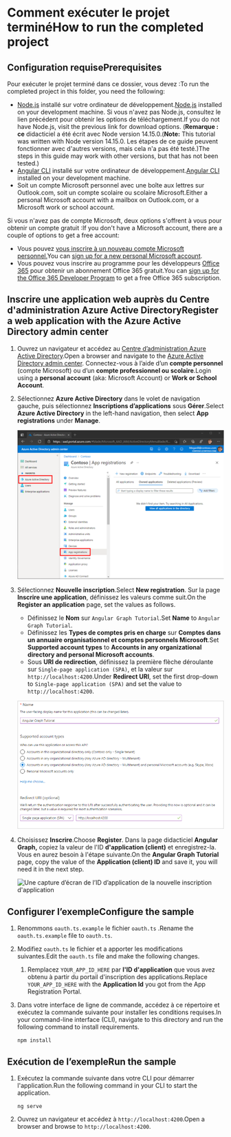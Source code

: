 # <a name="how-to-run-the-completed-project"></a><span data-ttu-id="c735d-101">Comment exécuter le projet terminé</span><span class="sxs-lookup"><span data-stu-id="c735d-101">How to run the completed project</span></span>

## <a name="prerequisites"></a><span data-ttu-id="c735d-102">Configuration requise</span><span class="sxs-lookup"><span data-stu-id="c735d-102">Prerequisites</span></span>

<span data-ttu-id="c735d-103">Pour exécuter le projet terminé dans ce dossier, vous devez :</span><span class="sxs-lookup"><span data-stu-id="c735d-103">To run the completed project in this folder, you need the following:</span></span>

- <span data-ttu-id="c735d-104">[Node.js](https://nodejs.org) installé sur votre ordinateur de développement.</span><span class="sxs-lookup"><span data-stu-id="c735d-104">[Node.js](https://nodejs.org) installed on your development machine.</span></span> <span data-ttu-id="c735d-105">Si vous n'avez pas Node.js, consultez le lien précédent pour obtenir les options de téléchargement.</span><span class="sxs-lookup"><span data-stu-id="c735d-105">If you do not have Node.js, visit the previous link for download options.</span></span> <span data-ttu-id="c735d-106">(**Remarque : ce** didacticiel a été écrit avec Node version 14.15.0.</span><span class="sxs-lookup"><span data-stu-id="c735d-106">(**Note:** This tutorial was written with Node version 14.15.0.</span></span> <span data-ttu-id="c735d-107">Les étapes de ce guide peuvent fonctionner avec d'autres versions, mais cela n'a pas été testé.)</span><span class="sxs-lookup"><span data-stu-id="c735d-107">The steps in this guide may work with other versions, but that has not been tested.)</span></span>
- <span data-ttu-id="c735d-108">[Angular CLI](https://cli.angular.io/) installé sur votre ordinateur de développement.</span><span class="sxs-lookup"><span data-stu-id="c735d-108">[Angular CLI](https://cli.angular.io/) installed on your development machine.</span></span>
- <span data-ttu-id="c735d-109">Soit un compte Microsoft personnel avec une boîte aux lettres sur Outlook.com, soit un compte scolaire ou scolaire Microsoft.</span><span class="sxs-lookup"><span data-stu-id="c735d-109">Either a personal Microsoft account with a mailbox on Outlook.com, or a Microsoft work or school account.</span></span>

<span data-ttu-id="c735d-110">Si vous n'avez pas de compte Microsoft, deux options s'offrent à vous pour obtenir un compte gratuit :</span><span class="sxs-lookup"><span data-stu-id="c735d-110">If you don't have a Microsoft account, there are a couple of options to get a free account:</span></span>

- <span data-ttu-id="c735d-111">Vous pouvez [vous inscrire à un nouveau compte Microsoft personnel.](https://signup.live.com/signup?wa=wsignin1.0&rpsnv=12&ct=1454618383&rver=6.4.6456.0&wp=MBI_SSL_SHARED&wreply=https://mail.live.com/default.aspx&id=64855&cbcxt=mai&bk=1454618383&uiflavor=web&uaid=b213a65b4fdc484382b6622b3ecaa547&mkt=E-US&lc=1033&lic=1)</span><span class="sxs-lookup"><span data-stu-id="c735d-111">You can [sign up for a new personal Microsoft account](https://signup.live.com/signup?wa=wsignin1.0&rpsnv=12&ct=1454618383&rver=6.4.6456.0&wp=MBI_SSL_SHARED&wreply=https://mail.live.com/default.aspx&id=64855&cbcxt=mai&bk=1454618383&uiflavor=web&uaid=b213a65b4fdc484382b6622b3ecaa547&mkt=E-US&lc=1033&lic=1).</span></span>
- <span data-ttu-id="c735d-112">Vous pouvez vous inscrire au programme pour les développeurs [Office 365](https://developer.microsoft.com/office/dev-program) pour obtenir un abonnement Office 365 gratuit.</span><span class="sxs-lookup"><span data-stu-id="c735d-112">You can [sign up for the Office 365 Developer Program](https://developer.microsoft.com/office/dev-program) to get a free Office 365 subscription.</span></span>

## <a name="register-a-web-application-with-the-azure-active-directory-admin-center"></a><span data-ttu-id="c735d-113">Inscrire une application web auprès du Centre d'administration Azure Active Directory</span><span class="sxs-lookup"><span data-stu-id="c735d-113">Register a web application with the Azure Active Directory admin center</span></span>

1. <span data-ttu-id="c735d-114">Ouvrez un navigateur et accédez au [Centre d’administration Azure Active Directory](https://aad.portal.azure.com).</span><span class="sxs-lookup"><span data-stu-id="c735d-114">Open a browser and navigate to the [Azure Active Directory admin center](https://aad.portal.azure.com).</span></span> <span data-ttu-id="c735d-115">Connectez-vous à l’aide d’un **compte personnel** (compte Microsoft) ou d’un **compte professionnel ou scolaire**.</span><span class="sxs-lookup"><span data-stu-id="c735d-115">Login using a **personal account** (aka: Microsoft Account) or **Work or School Account**.</span></span>

1. <span data-ttu-id="c735d-116">Sélectionnez **Azure Active Directory** dans le volet de navigation gauche, puis sélectionnez **Inscriptions d’applications** sous **Gérer**.</span><span class="sxs-lookup"><span data-stu-id="c735d-116">Select **Azure Active Directory** in the left-hand navigation, then select **App registrations** under **Manage**.</span></span>

    ![<span data-ttu-id="c735d-117">Une capture d’écran des inscriptions d’applications</span><span class="sxs-lookup"><span data-stu-id="c735d-117">A screenshot of the App registrations</span></span> ](/tutorial/images/aad-portal-app-registrations.png)

1. <span data-ttu-id="c735d-118">Sélectionnez **Nouvelle inscription**.</span><span class="sxs-lookup"><span data-stu-id="c735d-118">Select **New registration**.</span></span> <span data-ttu-id="c735d-119">Sur la page **Inscrire une application**, définissez les valeurs comme suit.</span><span class="sxs-lookup"><span data-stu-id="c735d-119">On the **Register an application** page, set the values as follows.</span></span>

    - <span data-ttu-id="c735d-120">Définissez le **Nom** sur `Angular Graph Tutorial`.</span><span class="sxs-lookup"><span data-stu-id="c735d-120">Set **Name** to `Angular Graph Tutorial`.</span></span>
    - <span data-ttu-id="c735d-121">Définissez les **Types de comptes pris en charge** sur **Comptes dans un annuaire organisationnel et comptes personnels Microsoft**.</span><span class="sxs-lookup"><span data-stu-id="c735d-121">Set **Supported account types** to **Accounts in any organizational directory and personal Microsoft accounts**.</span></span>
    - <span data-ttu-id="c735d-122">Sous **URI de redirection**, définissez la première flèche déroulante sur `Single-page application (SPA)`, et la valeur sur `http://localhost:4200`.</span><span class="sxs-lookup"><span data-stu-id="c735d-122">Under **Redirect URI**, set the first drop-down to `Single-page application (SPA)` and set the value to `http://localhost:4200`.</span></span>

    ![Capture d’écran de la page Inscrire une application](/tutorial/images/aad-register-an-app.png)

1. <span data-ttu-id="c735d-124">Choisissez **Inscrire**.</span><span class="sxs-lookup"><span data-stu-id="c735d-124">Choose **Register**.</span></span> <span data-ttu-id="c735d-125">Dans la page didacticiel **Angular Graph,** copiez la valeur de l'ID **d'application (client)** et enregistrez-la. Vous en aurez besoin à l'étape suivante.</span><span class="sxs-lookup"><span data-stu-id="c735d-125">On the **Angular Graph Tutorial** page, copy the value of the **Application (client) ID** and save it, you will need it in the next step.</span></span>

    ![Une capture d’écran de l’ID d’application de la nouvelle inscription d'application](/tutorial/images/aad-application-id.png)

## <a name="configure-the-sample"></a><span data-ttu-id="c735d-127">Configurer l’exemple</span><span class="sxs-lookup"><span data-stu-id="c735d-127">Configure the sample</span></span>

1. <span data-ttu-id="c735d-128">Renommons `oauth.ts.example` le fichier `oauth.ts` .</span><span class="sxs-lookup"><span data-stu-id="c735d-128">Rename the `oauth.ts.example` file to `oauth.ts`.</span></span>
1. <span data-ttu-id="c735d-129">Modifiez `oauth.ts` le fichier et a apporter les modifications suivantes.</span><span class="sxs-lookup"><span data-stu-id="c735d-129">Edit the `oauth.ts` file and make the following changes.</span></span>
    1. <span data-ttu-id="c735d-130">Remplacez `YOUR_APP_ID_HERE` par **l'ID d'application** que vous avez obtenu à partir du portail d'inscription des applications.</span><span class="sxs-lookup"><span data-stu-id="c735d-130">Replace `YOUR_APP_ID_HERE` with the **Application Id** you got from the App Registration Portal.</span></span>
1. <span data-ttu-id="c735d-131">Dans votre interface de ligne de commande, accédez à ce répertoire et exécutez la commande suivante pour installer les conditions requises.</span><span class="sxs-lookup"><span data-stu-id="c735d-131">In your command-line interface (CLI), navigate to this directory and run the following command to install requirements.</span></span>

    ```Shell
    npm install
    ```

## <a name="run-the-sample"></a><span data-ttu-id="c735d-132">Exécution de l’exemple</span><span class="sxs-lookup"><span data-stu-id="c735d-132">Run the sample</span></span>

1. <span data-ttu-id="c735d-133">Exécutez la commande suivante dans votre CLI pour démarrer l'application.</span><span class="sxs-lookup"><span data-stu-id="c735d-133">Run the following command in your CLI to start the application.</span></span>

    ```Shell
    ng serve
    ```

1. <span data-ttu-id="c735d-134">Ouvrez un navigateur et accédez à `http://localhost:4200`.</span><span class="sxs-lookup"><span data-stu-id="c735d-134">Open a browser and browse to `http://localhost:4200`.</span></span>
